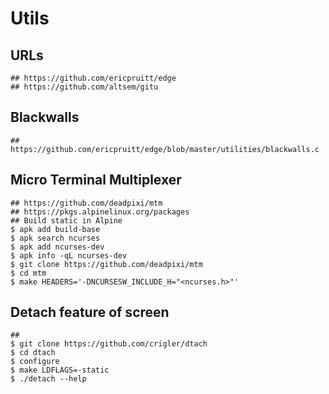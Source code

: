 Utils
=====

## URLs

```
## https://github.com/ericpruitt/edge
## https://github.com/altsem/gitu
```

## Blackwalls

```
## https://github.com/ericpruitt/edge/blob/master/utilities/blackwalls.c
```

## Micro Terminal Multiplexer

```
## https://github.com/deadpixi/mtm
## https://pkgs.alpinelinux.org/packages
## Build static in Alpine
$ apk add build-base
$ apk search ncurses
$ apk add ncurses-dev
$ apk info -qL ncurses-dev
$ git clone https://github.com/deadpixi/mtm
$ cd mtm
$ make HEADERS='-DNCURSESW_INCLUDE_H="<ncurses.h>"'
```

## Detach feature of screen

```
##
$ git clone https://github.com/crigler/dtach
$ cd dtach
$ configure
$ make LDFLAGS=-static
$ ./detach --help
```
